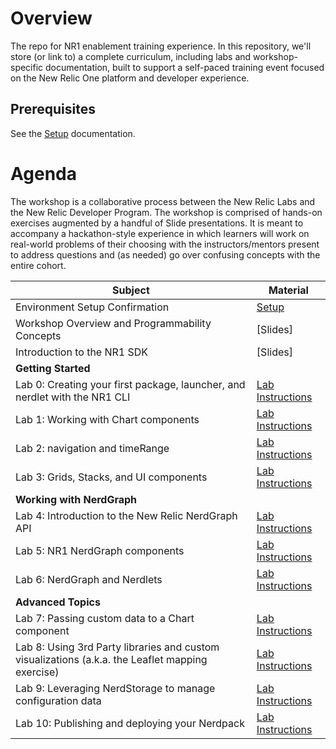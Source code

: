 # Overview

The repo for NR1 enablement training experience. In this repository, we'll store (or link to) a complete curriculum, including labs and workshop-specific documentation, built to support a self-paced training event focused on the New Relic One platform and developer experience.

## Prerequisites

See the [Setup](SETUP.md) documentation.

# Agenda

The workshop is a collaborative process between the New Relic Labs and the New Relic Developer Program. The workshop is comprised of hands-on exercises augmented by a handful of Slide presentations. It is meant to accompany a hackathon-style experience in which learners will work on real-world problems of their choosing with the instructors/mentors present to address questions and (as needed) go over confusing concepts with the entire cohort.

| Subject | Material |
|---|---|
| Environment Setup Confirmation | [Setup](https://github.com/newrelic/nr1-workshop/blob/master/SETUP.md) |
| Workshop Overview and Programmability Concepts | [Slides] |
| Introduction to the NR1 SDK | [Slides] |
| **Getting Started** | |
| Lab 0: Creating your first package, launcher, and nerdlet with the NR1 CLI | [Lab Instructions](https://github.com/newrelic/nr1-workshop/blob/master/lab0/INSTRUCTIONS.md) |
| Lab 1: Working with Chart components | [Lab Instructions](https://github.com/newrelic/nr1-workshop/blob/master/lab1/INSTRUCTIONS.md) |
| Lab 2: navigation and timeRange | [Lab Instructions](https://github.com/newrelic/nr1-workshop/blob/master/lab2/INSTRUCTIONS.md) |
| Lab 3: Grids, Stacks, and UI components | [Lab Instructions](https://github.com/newrelic/nr1-workshop/blob/master/lab3/INSTRUCTIONS.md) |
| **Working with NerdGraph** | |
| Lab 4: Introduction to the New Relic NerdGraph API | [Lab Instructions](https://github.com/newrelic/nr1-workshop/blob/master/lab4/INSTRUCTIONS.md) |
| Lab 5: NR1 NerdGraph components | [Lab Instructions](https://github.com/newrelic/nr1-workshop/blob/master/lab5/INSTRUCTIONS.md) |
| Lab 6: NerdGraph and Nerdlets | [Lab Instructions](https://github.com/newrelic/nr1-workshop/blob/master/lab6/INSTRUCTIONS.md) |
| **Advanced Topics** | |
| Lab 7: Passing custom data to a Chart component | [Lab Instructions](https://github.com/newrelic/nr1-workshop/blob/master/lab7/INSTRUCTIONS.md) |
| Lab 8: Using 3rd Party libraries and custom visualizations (a.k.a. the Leaflet mapping exercise) | [Lab Instructions](https://github.com/newrelic/nr1-workshop/blob/master/lab8/INSTRUCTIONS.md) |
| Lab 9: Leveraging NerdStorage to manage configuration data | [Lab Instructions](https://github.com/newrelic/nr1-workshop/blob/master/lab9/INSTRUCTIONS.md) |
| Lab 10: Publishing and deploying your Nerdpack | [Lab Instructions](https://github.com/newrelic/nr1-workshop/blob/master/lab-cli/INSTRUCTIONS.md) |